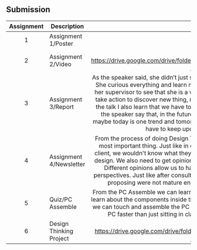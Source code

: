 ## Submission
| Assignment | Description  | Reflection |
| :-----: |  ------ | :-----: | 
| 1 | Assignment 1/Poster |  | 
| 2 | Assignment 2/Video | Reflection 2 https://drive.google.com/drive/folders/1mvdIr2ND6KDVXZv7Soc6UHQ7nUhDoaTA?usp=sharing | 
| 3 | Assignment 3/Report | As the speaker said, she didn’t just sit and wait for the spoon feeding from the boss. She curious everything and learn many thing in the internship in TM. This allowed her supervisor to see that she is a very potential worker. This very enlighten me to take action to discover new thing, not only sit there and curious. Beside that, from the talk I also learn that we have to improve ourselves and explore new things. As the speaker say that, in the future most of us will work in technology field and maybe today is one trend and tomorrow there will be another trend. Thus, we alway have to keep update ourselves with the trend | 
| 4 | Assignment 4/Newsletter | From the process of doing Design Thinking, we learned that communication is the most important thing. Just like in our project, if we didn't communicate with the client, we wouldn't know what they need and what part we need to focus on in the design. We also need to get opinions from different people before we do anything. Different opinions allow us to have a broader vision and think from different perspectives. Just like after consulting Dr Iqbal, we realised that the ideas we were proposing were not mature enough and we could see our pros and cons.|
| 5 | Quiz/PC Assemble |From the PC Assemble we can learn about the structure of the PC we are using. We learn about the components inside the PC and their function. With this PC Assemble, we can touch and assemble the PC ourselves and this enables us to learn about the PC faster than just sitting in class and looking at the slides of the tutorail. |
| 6 | Design Thinking Project | Video https://drive.google.com/drive/folders/1XZ7q_m9VGeYJ_lQzetsws1TDdIcyaAQb?usp=sharing |
